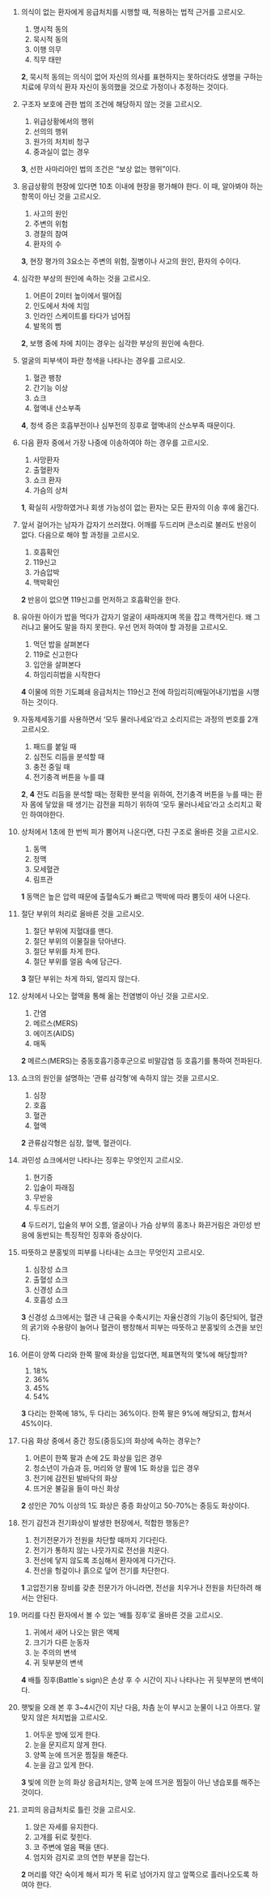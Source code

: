 1. 의식이 없는 환자에게 응급처치를 시행할 때, 적용하는 법적 근거를 고르시오.

    1. 명시적 동의
    2. 묵시적 동의
    3. 이행 의무
    4. 직무 태만

    **2**, 묵시적 동의는 의식이 없어 자신의 의사를 표현하지는 못하더라도 생명을 구하는 치료에 무의식 환자 자신이 동의했을 것으로 가정이나 추정하는 것이다.

1. 구조자 보호에 관한 법의 조건에 해당하지 않는 것을 고르시오.

    1. 위급상황에서의 행위
    2. 선의의 행위
    3. 원가의 처치비 청구
    4. 중과실이 없는 경우

    **3**, 선한 사마리아인 법의 조건은 “보상 없는 행위”이다.

1. 응급상황의 현장에 있다면 10초 이내에 현장을 평가해야 한다. 이 때, 알아봐야 하는 항목이 아닌 것을 고르시오.

    1. 사고의 원인
    2. 주변의 위험
    3. 경찰의 참여
    4. 환자의 수

    **3**, 현장 평가의 3요소는 주변의 위험, 질병이나 사고의 원인, 환자의 수이다.

1. 심각한 부상의 원인에 속하는 것을 고르시오.

    1. 어른이 2미터 높이에서 떨어짐
    2. 인도에서 차에 치임
    3. 인라인 스케이트를 타다가 넘어짐
    4. 발목의 삠

    **2**, 보행 중에 차에 치이는 경우는 심각한 부상의 원인에 속한다.

1. 얼굴의 피부색이 파란 청색을 나타나는 경우를 고르시오.

    1. 혈관 팽창
    2. 간기능 이상
    3. 쇼크
    4. 혈액내 산소부족

    **4**, 청색 증은 호흡부전이나 심부전의 징후로 혈액내의 산소부족 때문이다.

1. 다음 환자 중에서 가장 나중에 이송하여야 하는 경우를 고르시오.

    1. 사망환자
    2. 출혈환자
    3. 쇼크 환자
    4. 가슴의 상처

    **1**, 확실히 사망하였거나 회생 가능성이 없는 환자는 모든 환자의 이송 후에 옮긴다.

1. 앞서 걸어가는 남자가 갑자기 쓰러졌다. 어깨를 두드리며 큰소리로 불러도 반응이 없다. 다음으로 해야 할 과정을 고르시오.

    1. 호흡확인
    2. 119신고
    3. 가슴압박
    4. 맥박확인

    **2** 반응이 없으면 119신고를 먼저하고 호흡확인을 한다.

1. 유아원 아이가 밥을 먹다가 갑자기 얼굴이 새파래지며 목을 잡고 캑캑거린다. 왜 그러냐고 물어도 말을 하지 못한다. 우선 먼저 하여야 할 과정을 고르시오.

    1. 먹던 밥을 살펴본다
    2. 119로 신고한다
    3. 입안을 살펴본다
    4. 하임리히법을 시작한다

    **4** 이물에 의한 기도폐쇄 응급처치는 119신고 전에 하임리히(배밀어내기)법을 시행하는 것이다.

1. 자동제세동기를 사용하면서 ‘모두 물러나세요’라고 소리지르는 과정의 번호를 2개 고르시오.

    1. 패드를 붙일 때
    2. 심전도 리듬을 분석할 때
    3. 충전 중일 때
    4. 전기충격 버튼을 누를 떄

    **2**, **4** 전도 리듬을 분석할 때는 정확한 분석을 위하여, 전기충격 버튼을 누를 때는 환자 몸에 닿았을 때 생기는 감전을 피하기 위하여 ‘모두 물러나세요’라고 소리치고 확인 하여야한다.

1. 상처에서 1초에 한 번씩 피가 뿜어져 나온다면, 다친 구조로 올바른 것을 고르시오.

    1. 동맥
    2. 정맥
    3. 모세혈관
    4. 림프관

    **1** 동맥은 높은 압력 때문에 출혈속도가 빠르고 맥박에 따라 뿜듯이 새어 나온다.

1. 절단 부위의 처리로 올바른 것을 고르시오.
   
    1. 절단 부위에 지혈대를 맨다.
    2. 절단 부위의 이물질을 닦아낸다.
    3. 절단 부위를 차게 한다.
    4. 절단 부위를 얼음 속에 담근다.

    **3** 절단 부위는 차게 하되, 얼리지 않는다.

1. 상처에서 나오는 혈액을 통해 옮는 전염병이 아닌 것을 고르시오.

    1. 간염
    2. 메르스(MERS)
    3. 에이즈(AIDS)
    4. 매독

    **2** 메르스(MERS)는 중동호흡기증후군으로 비말감염 등 호흡기를 통하여 전파된다.

1. 쇼크의 원인을 설명하는 ‘관류 삼각형’에 속하지 않는 것을 고르시오.
    
    1. 심장
    2. 호흡
    3. 혈관
    4. 혈액

    **2** 관류삼각형은 심장, 혈액, 혈관이다.

1. 과민성 쇼크에서만 나타나는 징후는 무엇인지 고르시오.

    1. 현기증
    2. 입술이 파래짐
    3. 무반응
    4. 두드러기

    **4** 두드러기, 입술의 부어 오름, 얼굴이나 가슴 상부의 홍조나 화끈거림은 과민성 반응에 동반되는 특징적인 징후와 증상이다.

1. 따뜻하고 분홍빛의 피부를 나타내는 쇼크는 무엇인지 고르시오.

    1. 심장성 쇼크
    2. 출혈성 쇼크
    3. 신경성 쇼크
    4. 호흡성 쇼크

    **3** 신경성 쇼크에서는 혈관 내 근육을 수축시키는 자율신경의 기능이 중단되어, 혈관의 굵기와 수용량이 늘어나 혈관이 팽창해서 피부는 따뜻하고 분홍빛의 소견을 보인다.

1. 어른이 양쪽 다리와 한쪽 팔에 화상을 입었다면, 체표면적의 몇%에 해당할까?

    1. 18%
    2. 36%
    3. 45%
    4. 54%

    **3** 다리는 한쪽에 18%, 두 다리는 36%이다. 한쪽 팔은 9%에 해당되고, 합쳐서 45%이다.

1. 다음 화상 중에서 중간 정도(중등도)의 화상에 속하는 경우는?

    1. 어른이 한쪽 팔과 손에 2도 화상을 입은 경우
    2. 청소년이 가슴과 등, 머리와 양 팔에 1도 화상을 입은 경우
    3. 전기에 감전된 발바닥의 화상
    4. 뜨거운 불길을 들이 마신 화상

    **2** 성인은 70% 이상의 1도 화상은 중증 화상이고 50-70%는 중등도 화상이다.

1. 전기 감전과 전기화상이 발생한 현장에서, 적합한 행동은?

    1. 전기전문가가 전원을 차단할 때까지 기다린다.
    2. 전기가 통하지 않는 나뭇가지로 전선을 치운다.
    3. 전선에 닿지 않도록 조심해서 환자에게 다가간다.
    4. 전선을 헝겊이나 흙으로 덮어 전기를 차단한다.

    **1** 고압전기용 장비를 갖춘 전문가가 아니라면, 전선을 치우거나 전원을 차단하려 해서는 안된다.

1. 머리를 다친 환자에서 볼 수 있는 ‘배틀 징후’로 올바른 것을 고르시오.

    1. 귀에서 새어 나오는 맑은 액체
    2. 크기가 다른 눈동자
    3. 눈 주의의 변색
    4. 귀 뒷부분의 변색

    **4** 배틀 징후(Battle`s sign)은 손상 후 수 시간이 지나 나타나는 귀 뒷부분의 변색이다.

1. 햇빛을 오래 본 후 3~4시간이 지난 다음, 차츰 눈이 부시고 눈물이 나고 아프다. 알맞지 않은 처치법을 고르시오. 

    1. 어두운 방에 있게 한다.
    2. 눈을 문지르지 않게 한다.
    3. 양쪽 눈에 뜨거운 찜질을 해준다.
    4. 눈을 감고 있게 한다.

    **3** 빛에 의한 눈의 화상 응급처치는, 양쪽 눈에 뜨거운 찜질이 아닌 냉습포를 해주는 것이다.

1. 코피의 응급처치로 틀린 것을 고르시오.

    1. 앉은 자세를 유지한다.
    2. 고개를 뒤로 젖힌다.
    3. 코 주변에 얼음 팩을 댄다.
    4. 엄지와 검지로 코의 연한 부분을 잡는다.

    **2** 머리를 약간 숙이게 해서 피가 목 뒤로 넘어가지 않고 앞쪽으로 흘러나오도록 하여야 한다.